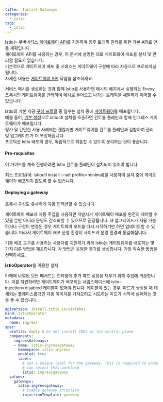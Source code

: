 ```yaml
---
title:  Install Gateways
categories:
  - istio
tags: 
  - istio
---
```


Istio는 쿠버네티스 [게이트웨이 API](https://istio.io/latest/blog/2024/gateway-mesh-ga/)를 지원하며 향후 트래픽 관리를 위한 기본 API로 만들 계획입니다.  
게이트웨이 API를 사용하는 경우, 이 문서에 설명된 대로 게이트웨이 배포를 설치 및 관리할 필요가 없습니다.  
기본적으로 게이트웨이 배포 및 서비스는 게이트웨이 구성에 따라 자동으로 프로비저닝됩니다.  
자세한 내용은 [게이트웨이 API](https://istio.io/latest/docs/tasks/traffic-management/ingress/gateway-api/#automated-deployment) 작업을 참조하세요. 

서비스 메시를 생성하는 것과 함께 Istio를 사용하면 메시의 에지에서 실행되는 Envoy 프록시인 게이트웨이를 관리하여 메시로 들어오고 나가는 트래픽을 세밀하게 제어할 수 있습니다.

Istio의 기본 제공 [구성 프로필](https://istio.io/latest/docs/setup/additional-setup/config-profiles/) 중 일부는 설치 중에 [게이트웨이](https://istio.io/latest/docs/concepts/traffic-management/#gateways)를 배포합니다.  
예를 들어, [기본 설정](https://istio.io/latest/docs/setup/install/istioctl/#install-istio-using-the-default-profile)으로 istioctl 설치를 호출하면 컨트롤 플레인과 함께 인그레스 게이트웨이가 배포됩니다.  
평가 및 간단한 사용 사례에는 괜찮지만 게이트웨이를 컨트롤 플레인과 결합하여 관리 및 업그레이드가 더 복잡해집니다.  
프로덕션 Istio 배포의 경우, 독립적으로 작동할 수 있도록 분리하는 것이 좋습니다.  

#### Pre-requisites
이 가이드를 계속 진행하려면 Istio 컨트롤 플레인이 설치되어 있어야 합니다.

최소 프로필(예: istioctl install --set profile=minimal)을 사용하여 설치 중에 게이트웨이가 배포되지 않도록 할 수 있습니다. 

#### Deploying a gateway

프록시 구성도 유사하게 자동 인젝션할 수 있습니다.

게이트웨이 배포에 자동 주입을 사용하면 개발자가 게이트웨이 배포를 완전히 제어할 수 있을 뿐만 아니라 운영도 간소화할 수 있으므로 권장됩니다. 새 업그레이드가 사용 가능하거나 구성이 변경된 경우 게이트웨이 포드를 다시 시작하기만 하면 업데이트할 수 있습니다. 따라서 게이트웨이 배포 운영 환경이 사이드카 운영 환경과 동일해집니다.

기존 배포 도구를 사용하는 사용자를 지원하기 위해 Istio는 게이트웨이를 배포하는 몇 가지 다른 방법을 제공합니다. 각 방법은 동일한 결과를 생성합니다. 가장 익숙한 방법을 선택하세요.

**istioOperator**를 이용한 설치 

아래에 나열된 모든 메서드는 런타임에 추가 파드 설정을 채우기 위해 주입에 의존합니다. 이를 지원하려면 게이트웨이가 배포되는 네임스페이스에 istio-injection=disabled 레이블이 없어야 합니다. 레이블이 있는 경우, 파드가 생성될 때 대체되는 플레이스홀더인 자동 이미지를 가져오려고 시도하는 파드가 시작에 실패하는 것을 볼 수 있습니다.



```yaml
apiVersion: install.istio.io/v1alpha1
kind: IstioOperator
metadata:
  name: ingress
spec:
  profile: empty # Do not install CRDs or the control plane
  components:
    ingressGateways:
    - name: istio-ingressgateway
      namespace: istio-ingress
      enabled: true
      label:
        # Set a unique label for the gateway. This is required to ensure Gateways
        # can select this workload
        istio: ingressgateway
  values:
    gateways:
      istio-ingressgateway:
        # Enable gateway injection
        injectionTemplate: gateway
```

